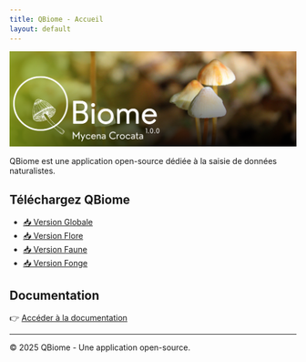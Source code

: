```yaml
---
title: QBiome - Accueil
layout: default
---
```


![Bannière](assets/Banniere.png)

QBiome est une application open-source dédiée à la saisie de données naturalistes.

## Téléchargez QBiome

- [📥 Version Globale](#)  
- [📥 Version Flore](#)  
- [📥 Version Faune](#)  
- [📥 Version Fonge](#)  

## Documentation

👉 [Accéder à la documentation](#)

---

© 2025 QBiome - Une application open-source.

